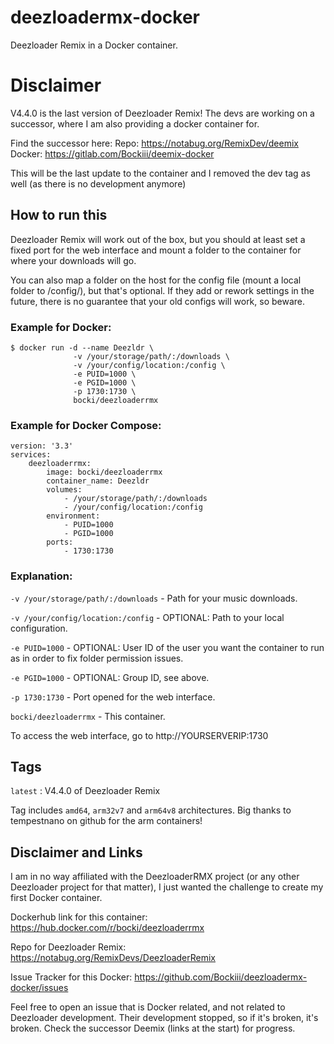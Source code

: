 # deezloadermx-docker

Deezloader Remix in a Docker container.

# Disclaimer

V4.4.0 is the last version of Deezloader Remix! The devs are working on a successor, where I am also providing a docker container for.

Find the successor here: 
    Repo: https://notabug.org/RemixDev/deemix
    Docker: https://gitlab.com/Bockiii/deemix-docker

This will be the last update to the container and I removed the dev tag as well (as there is no development anymore)

## How to run this

Deezloader Remix will work out of the box, but you should at least set a fixed port for the web interface and mount a folder to the container for where your downloads will go.

You can also map a folder on the host for the config file (mount a local folder to /config/), but that's optional. If they add or rework settings in the future, there is no guarantee that your old configs will work, so beware.

### Example for Docker:
```
$ docker run -d --name Deezldr \
              -v /your/storage/path/:/downloads \
              -v /your/config/location:/config \
              -e PUID=1000 \
              -e PGID=1000 \
              -p 1730:1730 \
              bocki/deezloaderrmx
```

### Example for Docker Compose:
```
version: '3.3'
services:
    deezloaderrmx:
	    image: bocki/deezloaderrmx
        container_name: Deezldr
        volumes:
            - /your/storage/path/:/downloads
            - /your/config/location:/config
        environment:
            - PUID=1000
            - PGID=1000
        ports:
            - 1730:1730
```

### Explanation:

`-v /your/storage/path/:/downloads`     - Path for your music downloads.

`-v /your/config/location:/config`      - OPTIONAL: Path to your local configuration.

`-e PUID=1000`                          - OPTIONAL: User ID of the user you want the container to run as in order to fix folder permission issues.

`-e PGID=1000`                          - OPTIONAL: Group ID, see above.

`-p 1730:1730`                          - Port opened for the web interface.

`bocki/deezloaderrmx`                   - This container.

To access the web interface, go to http://YOURSERVERIP:1730 

## Tags

`latest`                : V4.4.0 of Deezloader Remix

Tag includes `amd64`, `arm32v7` and `arm64v8` architectures. Big thanks to tempestnano on github for the arm containers!

## Disclaimer and Links

I am in no way affiliated with the DeezloaderRMX project (or any other Deezloader project for that matter), I just wanted the challenge to create my first Docker container.

Dockerhub link for this container: https://hub.docker.com/r/bocki/deezloaderrmx

Repo for Deezloader Remix: https://notabug.org/RemixDevs/DeezloaderRemix

Issue Tracker for this Docker: https://github.com/Bockiii/deezloadermx-docker/issues


Feel free to open an issue that is Docker related, and not related to Deezloader development. Their development stopped, so if it's broken, it's broken. Check the successor Deemix (links at the start) for progress.
